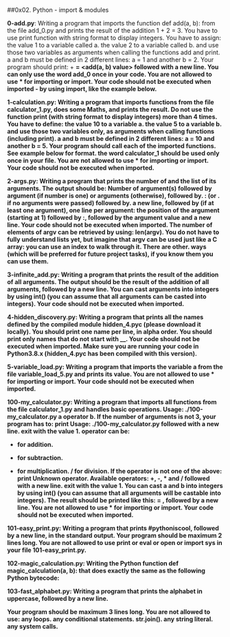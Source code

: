 ##0x02. Python - import & modules


**0-add.py**: Writing a program that imports the function def add(a, b): from the file add_0.py and prints the result of the addition 1 + 2 = 3.
You have to use print function with string format to display integers.
You have to assign:
the value 1 to a variable called a.
the value 2 to a variable called b.
and use those two variables as arguments when calling the functions add and print.
a and b must be defined in 2 different lines: a = 1 and another b = 2.
Your program should print: <a value> + <b value> = <add(a, b) value> followed with a new line.
You can only use the word add_0 once in your code.
You are not allowed to use * for importing or __import__.
Your code should not be executed when imported - by using __import__, like the example below.
  
  
**1-calculation.py:**   Writing a program that imports functions from the file calculator_1.py, does some Maths, and prints the result.
Do not use the function print (with string format to display integers) more than 4 times.
You have to define:
the value 10 to a variable a.
the value 5 to a variable b.
and use those two variables only, as arguments when calling functions (including print).
a and b must be defined in 2 different lines: a = 10 and another b = 5.
Your program should call each of the imported functions. See example below for format.
the word calculator_1 should be used only once in your file.
You are not allowed to use * for importing or __import__.
Your code should not be executed when imported.
  
  
 **2-args.py:** Writing a program that prints the number of and the list of its arguments.
The output should be:
Number of argument(s) followed by argument (if number is one) or arguments (otherwise), followed by.
: (or . if no arguments were passed) followed by.
a new line, followed by (if at least one argument),
one line per argument:
the position of the argument (starting at 1) followed by :, followed by the argument value and a new line.
Your code should not be executed when imported.
The number of elements of argv can be retrieved by using: len(argv).
You do not have to fully understand lists yet, but imagine that argv can be used just like a C array: you can use an index to walk through it. There are other. ways (which will be preferred for future project tasks), if you know them you can use them.
  

**3-infinite_add.py:** Writing a program that prints the result of the addition of all arguments.
The output should be the result of the addition of all arguments, followed by a new line.
You can cast arguments into integers by using int() (you can assume that all arguments can be casted into integers).
Your code should not be executed when imported.
  
 
**4-hidden_discovery.py:**  Writing a program that prints all the names defined by the compiled module hidden_4.pyc (please download it locally).
You should print one name per line, in alpha order.
You should print only names that do not start with __.
Your code should not be executed when imported.
Make sure you are running your code in Python3.8.x (hidden_4.pyc has been compiled with this version).
  

**5-variable_load.py:** Writing a program that imports the variable a from the file variable_load_5.py and prints its value.
You are not allowed to use * for importing or __import__.
Your code should not be executed when imported.
  
 
100-my_calculator.py: Writing a program that imports all functions from the file calculator_1.py and handles basic operations.
Usage: ./100-my_calculator.py a operator b.
If the number of arguments is not 3, your program has to:
print Usage: ./100-my_calculator.py <a> <operator> <b> followed with a new line.
exit with the value 1.
operator can be:
+ for addition.
- for subtraction.
* for multiplication.
/ for division.
If the operator is not one of the above:
print Unknown operator. Available operators: +, -, * and / followed with a new line.
exit with the value 1.
You can cast a and b into integers by using int() (you can assume that all arguments will be castable into integers).
The result should be printed like this: <a> <operator> <b> = <result>, followed by a new line.
You are not allowed to use * for importing or __import__.
Your code should not be executed when imported.
  
  
101-easy_print.py: Writing a program that prints #pythoniscool, followed by a new line, in the standard output.
Your program should be maximum 2 lines long.
You are not allowed to use print or eval or open or import sys in your file 101-easy_print.py.
  
  
102-magic_calculation.py: Writing the Python function def magic_calculation(a, b): that does exactly the same as the following Python bytecode:
  
103-fast_alphabet.py: Writing a program that prints the alphabet in uppercase, followed by a new line.

Your program should be maximum 3 lines long.
You are not allowed to use:
any loops.
any conditional statements.
str.join().
any string literal.
any system calls.
  
